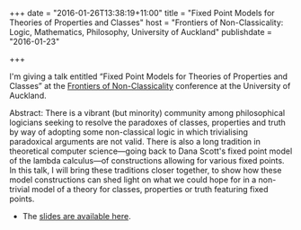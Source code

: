 +++
date = "2016-01-26T13:38:19+11:00"
title = "Fixed Point Models for Theories of Properties and Classes"
host = "Frontiers of Non-Classicality: Logic, Mathematics, Philosophy, University of Auckland"
publishdate = "2016-01-23"

+++

I'm giving a talk entitled “Fixed Point Models for Theories of Properties and Classes” at the [Frontiers of Non-Classicality](https://sites.google.com/site/fnclmp/home) conference at the University of Auckland. 

Abstract: There is a vibrant (but minority) community among philosophical logicians seeking to resolve the paradoxes of classes, properties and truth by way of adopting some non-classical logic in which trivialising paradoxical arguments are not valid. There is also a long tradition in theoretical computer science—going back to Dana Scott's fixed point model of the lambda calculus—of constructions allowing for various fixed points. In this talk, I will bring these traditions closer together, to show how these model constructions can shed light on what we could hope for in a non-trivial model of a theory for classes, properties or truth featuring fixed points.

* The [slides are available here](http://consequently.org/slides/fixed-point-models-fnclmp-2016.pdf).